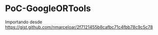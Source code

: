 # PoC-GoogleORTools

Importando desde https://gist.github.com/nmarceloar/2f7121455b8cafbc71c4fbb78c9c5c78
